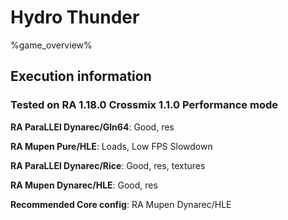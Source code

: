 # Hydro Thunder 

%game_overview%

## Execution information

### Tested on RA 1.18.0 Crossmix 1.1.0 Performance mode

**RA ParaLLEl Dynarec/Gln64**: Good, res

**RA Mupen Pure/HLE**: Loads, Low FPS Slowdown

**RA ParaLLEl Dynarec/Rice**: Good, res, textures

**RA Mupen Dynarec/HLE**: Good, res

**Recommended Core config**: RA Mupen Dynarec/HLE